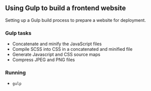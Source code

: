 ## Using Gulp to build a frontend website

Setting up a Gulp build process to prepare a website for deployment.

### Gulp tasks

- Concatenate and minify the JavaScript files
- Compile SCSS into CSS in a concatenated and minified file
- Generate Javascript and CSS source maps
- Compress JPEG and PNG files

### Running

- `gulp`
